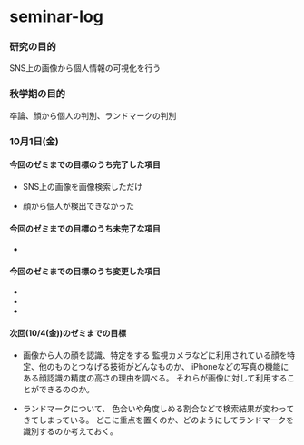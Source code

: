 # seminar-log


### 研究の目的
SNS上の画像から個人情報の可視化を行う
### 秋学期の目的
卒論、顔から個人の判別、ランドマークの判別

### 10月1日(金)

#### 今回のゼミまでの目標のうち完了した項目

* SNS上の画像を画像検索しただけ

* 顔から個人が検出できなかった


#### 今回のゼミまでの目標のうち未完了な項目



* 



#### 今回のゼミまでの目標のうち変更した項目


* 

 * 

* 

#### 次回(10/4(金))のゼミまでの目標

* 画像から人の顔を認識、特定をする
  監視カメラなどに利用されている顔を特定、他のものとつなげる技術がどんなものか、
  iPhoneなどの写真の機能にある顔認識の精度の高さの理由を調べる。
  それらが画像に対して利用することができるののか。

* ランドマークについて、
  色合いや角度しめる割合などで検索結果が変わってきてしまっている。
  どこに重点を置くのか、どのようにしてランドマークを識別するのか考えておく。
